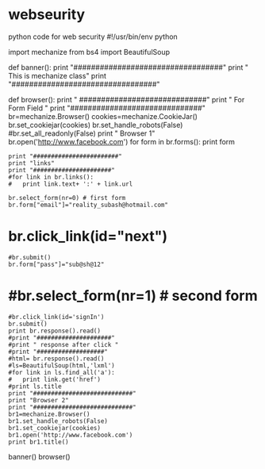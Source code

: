 # webseurity
python code for web security
#!/usr/bin/env python

import mechanize
from bs4 import BeautifulSoup



def banner():
	print "##################################"
	print " This is mechanize class"
	print "#################################"


def browser():
	print " #############################"
	print " For Form Field "
	print "##############################"
	br=mechanize.Browser()
	cookies=mechanize.CookieJar()
	br.set_cookiejar(cookies)
	br.set_handle_robots(False)
	#br.set_all_readonly(False)
	print " Browser 1"
	br.open('http://www.facebook.com')
	for form in br.forms():
		print form

	print "########################"
	print "links"
	print "######################"
	#for link in br.links():
	#	print link.text+ ':' + link.url
	
	br.select_form(nr=0) # first form 
	br.form["email"]="reality_subash@hotmail.com"
#	br.click_link(id="next")
	#br.submit()
	br.form["pass"]="sub@sh@12"
	
#	#br.select_form(nr=1) # second form
	#br.click_link(id='signIn')
	br.submit()
	print br.response().read()
	#print "#####################"
	#print " response after click "
	#print "###################"
	#html= br.response().read()
	#ls=BeautifulSoup(html,'lxml')
	#for link in ls.find_all('a'):
	#	print link.get('href')
	#print ls.title
	print "############################"
	print "Browser 2"
	print "############################"
	br1=mechanize.Browser()
	br1.set_handle_robots(False)
	br1.set_cookiejar(cookies)
	br1.open('http://www.facebook.com')
	print br1.title()	

	

banner()
browser()
